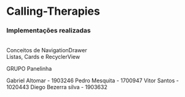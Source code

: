 # Calling-Therapies

<h3> Implementações realizadas</h3>
<br>Conceitos de NavigationDrawer
<br>Listas, Cards e RecyclerView


GRUPO Panelinha



Gabriel Altomar - 1903246
Pedro Mesquita - 1700947
Vitor Santos - 1020443
Diego Bezerra silva - 1903632
